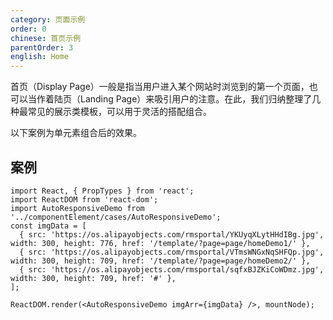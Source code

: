 ```yaml
---
category: 页面示例
order: 0
chinese: 首页示例
parentOrder: 3
english: Home
---
```




首页（Display Page）一般是指当用户进入某个网站时浏览到的第一个页面，也可以当作着陆页（Landing Page）来吸引用户的注意。在此，我们归纳整理了几种最常见的展示类模板，可以用于灵活的搭配组合。

以下案例为单元素组合后的效果。

## 案例

```__react
import React, { PropTypes } from 'react';
import ReactDOM from 'react-dom';
import AutoResponsiveDemo from '../componentElement/cases/AutoResponsiveDemo';
const imgData = [
  { src: 'https://os.alipayobjects.com/rmsportal/YKUyqXLytHHdIBg.jpg', width: 300, height: 776, href: '/template/?page=page/homeDemo1/' },
  { src: 'https://os.alipayobjects.com/rmsportal/VTmsWNGxNqSHFQp.jpg', width: 300, height: 709, href: '/template/?page=page/homeDemo2/' },
  { src: 'https://os.alipayobjects.com/rmsportal/sqfxBJZKiCoWDmz.jpg', width: 300, height: 709, href: '#' },
];

ReactDOM.render(<AutoResponsiveDemo imgArr={imgData} />, mountNode);
```
